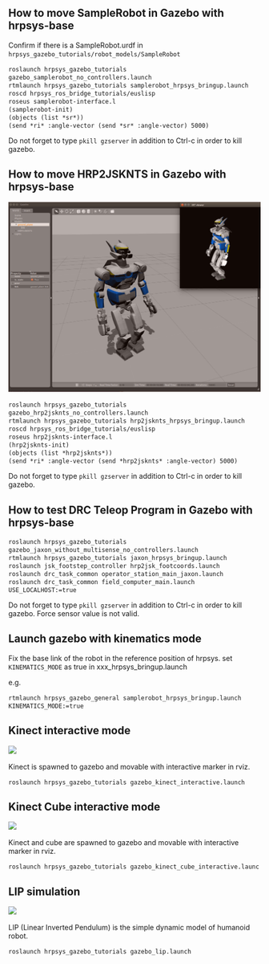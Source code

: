 ## How to move SampleRobot in Gazebo with hrpsys-base
Confirm if there is a SampleRobot.urdf in ```hrpsys_gazebo_tutorials/robot_models/SampleRobot```
```
roslaunch hrpsys_gazebo_tutorials gazebo_samplerobot_no_controllers.launch
rtmlaunch hrpsys_gazebo_tutorials samplerobot_hrpsys_bringup.launch
roscd hrpsys_ros_bridge_tutorials/euslisp
roseus samplerobot-interface.l
(samplerobot-init)
(objects (list *sr*))
(send *ri* :angle-vector (send *sr* :angle-vector) 5000)
```
Do not forget to type ```pkill gzserver``` in addition to Ctrl-c in order to kill gazebo.

## How to move HRP2JSKNTS in Gazebo with hrpsys-base
![](images/gazebo_hrp2jsknts.png)
```
roslaunch hrpsys_gazebo_tutorials gazebo_hrp2jsknts_no_controllers.launch
rtmlaunch hrpsys_gazebo_tutorials hrp2jsknts_hrpsys_bringup.launch
roscd hrpsys_ros_bridge_tutorials/euslisp
roseus hrp2jsknts-interface.l
(hrp2jsknts-init)
(objects (list *hrp2jsknts*))
(send *ri* :angle-vector (send *hrp2jsknts* :angle-vector) 5000)
```
Do not forget to type ```pkill gzserver``` in addition to Ctrl-c in order to kill gazebo.

## How to test DRC Teleop Program in Gazebo with hrpsys-base
```
roslaunch hrpsys_gazebo_tutorials gazebo_jaxon_without_multisense_no_controllers.launch
rtmlaunch hrpsys_gazebo_tutorials jaxon_hrpsys_bringup.launch
roslaunch jsk_footstep_controller hrp2jsk_footcoords.launch
roslaunch drc_task_common operator_station_main_jaxon.launch
roslaunch drc_task_common field_computer_main.launch USE_LOCALHOST:=true
```
Do not forget to type ```pkill gzserver``` in addition to Ctrl-c in order to kill gazebo.
Force sensor value is not valid.

## Launch gazebo with kinematics mode
Fix the base link of the robot in the reference position of hrpsys.
set `KINEMATICS_MODE` as true in xxx_hrpsys_bringup.launch

e.g.
```
rtmlaunch hrpsys_gazebo_general samplerobot_hrpsys_bringup.launch KINEMATICS_MODE:=true
```

## Kinect interactive mode
![](images/gazebo_kinect_inteructive.png)

Kinect is spawned to gazebo and movable with interactive marker in rviz.
```
roslaunch hrpsys_gazebo_tutorials gazebo_kinect_interactive.launch
```

## Kinect Cube interactive mode
![](images/gazebo_kinect_cube_inteructive.png)

Kinect and cube are spawned to gazebo and movable with interactive marker in rviz.
```
roslaunch hrpsys_gazebo_tutorials gazebo_kinect_cube_interactive.launc
```

## LIP simulation
![](images/gazebo_lip.png)

LIP (Linear Inverted Pendulum) is the simple dynamic model of humanoid robot.
```
roslaunch hrpsys_gazebo_tutorials gazebo_lip.launch

```
